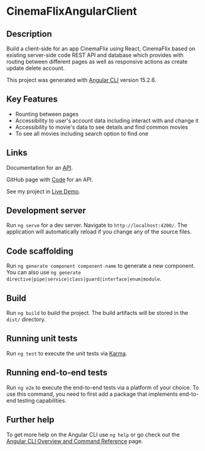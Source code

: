 # CinemaFlixAngularClient

## Description 

Build a client-side for an app CinemaFlix using React, CinemaFlix based on existing server-side code REST API and database which provides with routing between different pages as well as responsive actions as create update delete account.

This project was generated with [Angular CLI](https://github.com/angular/angular-cli) version 15.2.6.

## Key Features

+ Rounting between pages
+ Accessibility to user's account data including interact with and change it
+ Accessibility to movie's data to see details and find common movies
+ To see all movies including search option to find one

## Links

Documentation for an [API](https://myflix-app.herokuapp.com/documentation.html).  

GitHub page with [Code](https://github.com/nick-vns/movie_api) for an API.

See my project in [Live Demo](https://nick-vns.github.io/CinemaFlix-client-Angular/).  

## Development server

Run `ng serve` for a dev server. Navigate to `http://localhost:4200/`. The application will automatically reload if you change any of the source files.

## Code scaffolding

Run `ng generate component component-name` to generate a new component. You can also use `ng generate directive|pipe|service|class|guard|interface|enum|module`.

## Build

Run `ng build` to build the project. The build artifacts will be stored in the `dist/` directory.

## Running unit tests

Run `ng test` to execute the unit tests via [Karma](https://karma-runner.github.io).

## Running end-to-end tests

Run `ng e2e` to execute the end-to-end tests via a platform of your choice. To use this command, you need to first add a package that implements end-to-end testing capabilities.

## Further help

To get more help on the Angular CLI use `ng help` or go check out the [Angular CLI Overview and Command Reference](https://angular.io/cli) page.
